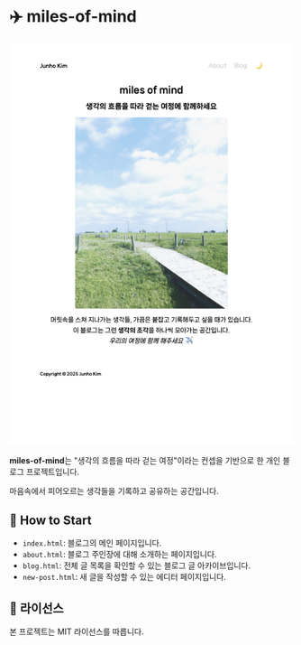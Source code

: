# ✈️ miles-of-mind

<div align="center">
  <img src="./assets/readme-image.png" width="700">
</div>

**miles-of-mind**는 "생각의 흐름을 따라 걷는 여정"이라는 컨셉을 기반으로 한 개인 블로그 프로젝트입니다.  

마음속에서 피어오르는 생각들을 기록하고 공유하는 공간입니다.

## 🚀 How to Start

- `index.html`: 블로그의 메인 페이지입니다.
- `about.html`: 블로그 주인장에 대해 소개하는 페이지입니다.
- `blog.html`: 전체 글 목록을 확인할 수 있는 블로그 글 아카이브입니다.
- `new-post.html`: 새 글을 작성할 수 있는 에디터 페이지입니다.

## 📜 라이선스

본 프로젝트는 MIT 라이선스를 따릅니다.
